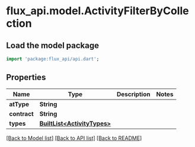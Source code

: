 # flux_api.model.ActivityFilterByCollection

## Load the model package
```dart
import 'package:flux_api/api.dart';
```

## Properties
Name | Type | Description | Notes
------------ | ------------- | ------------- | -------------
**atType** | **String** |  | 
**contract** | **String** |  | 
**types** | [**BuiltList&lt;ActivityTypes&gt;**](ActivityTypes.md) |  | 

[[Back to Model list]](../README.md#documentation-for-models) [[Back to API list]](../README.md#documentation-for-api-endpoints) [[Back to README]](../README.md)


